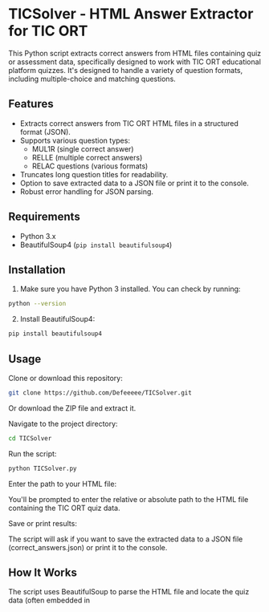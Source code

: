 # TICSolver - HTML Answer Extractor for TIC ORT

This Python script extracts correct answers from HTML files containing quiz or assessment data, specifically designed to work with TIC ORT educational platform quizzes. It's designed to handle a variety of question formats, including multiple-choice and matching questions.

## Features

* Extracts correct answers from TIC ORT HTML files in a structured format (JSON).
* Supports various question types:
    * MUL1R (single correct answer)
    * RELLE (multiple correct answers)
    * RELAC questions (various formats)
* Truncates long question titles for readability.
* Option to save extracted data to a JSON file or print it to the console.
* Robust error handling for JSON parsing.

## Requirements

* Python 3.x
* BeautifulSoup4 (`pip install beautifulsoup4`)

## Installation

1. Make sure you have Python 3 installed. You can check by running:

```bash
python --version
```
2. Install BeautifulSoup4:
```Bash
pip install beautifulsoup4
```

## Usage
Clone or download this repository:
```bash
git clone https://github.com/Defeeeee/TICSolver.git
```
Or download the ZIP file and extract it.

Navigate to the project directory:

```Bash
cd TICSolver
```
Run the script:

```Bash
python TICSolver.py
```
Enter the path to your HTML file:

You'll be prompted to enter the relative or absolute path to the HTML file containing the TIC ORT quiz data.

Save or print results:

The script will ask if you want to save the extracted data to a JSON file (correct_answers.json) or print it to the console.

## How It Works
The script uses BeautifulSoup to parse the HTML file and locate the quiz data (often embedded in <script> tags or specific HTML elements).
It extracts the relevant question data, including the question title, type, and correct answers.
Depending on the question type, it processes and formats the correct answers accordingly.
Finally, it provides options to save the structured data to a JSON file or print it directly.
### Example Output (JSON)
```JSON
[
    {
        "title": "What is the capital of France?",
        "correct_answer": ["Paris"]
    },
    {
        "title": "Match the following countries...",
        "correct_answer": {
            "1": "Tokyo",
            "2": "Berlin"
        }
    }
]
```

## Disclaimer
This script is designed for educational purposes and to help with studying or reviewing quiz content from TIC ORT. Please use it responsibly and with respect for intellectual property.
